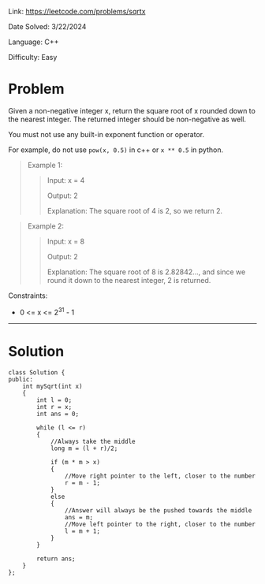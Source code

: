 Link: https://leetcode.com/problems/sqrtx

Date Solved: 3/22/2024

Language: C++

Difficulty: Easy

# Problem

Given a non-negative integer x, return the square root of x rounded down to the nearest integer. The returned integer should be non-negative as well.

You must not use any built-in exponent function or operator.

For example, do not use `pow(x, 0.5)` in c++ or `x ** 0.5` in python.
 
>Example 1:
>
>>Input: x = 4
>>
>>Output: 2
>>
>>Explanation: The square root of 4 is 2, so we return 2.

>Example 2:
>
>>Input: x = 8
>>
>>Output: 2
>>
>>Explanation: The square root of 8 is 2.82842..., and since we round it down to the nearest integer, 2 is returned.
 
Constraints:

- 0 <= x <= 2<sup>31</sup> - 1

---

# Solution

```
class Solution {
public:
    int mySqrt(int x) 
    {
        int l = 0;
        int r = x;
        int ans = 0;

        while (l <= r)
        {
            //Always take the middle
            long m = (l + r)/2;

            if (m * m > x)
            {
                //Move right pointer to the left, closer to the number
                r = m - 1;
            }
            else
            {
                //Answer will always be the pushed towards the middle
                ans = m;
                //Move left pointer to the right, closer to the number
                l = m + 1;
            }
        }

        return ans;
    }
};
```

